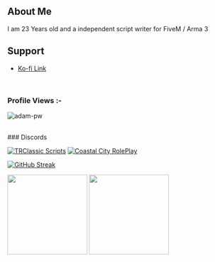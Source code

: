## About Me
  I am 23 Years old and a independent script writer for FiveM / Arma 3
  
## Support
- [Ko-fi Link](https://ko-fi.com/trclassic)
 <br>
<p align="right"> <h3>Profile Views :-</h3> <img src="https://komarev.com/ghpvc/?username=trclassic92&label=Profile%20views&color=0e75b6&style=flat"
    alt="adam-pw" /> 
  </p>
<br>
### Discords

[![TRClassic Scripts](https://discordapp.com/api/guilds/947322449270292480/widget.png?style=banner2)](https://discord.gg/zRCdhENsHG)
[![Coastal City RolePlay](https://discordapp.com/api/guilds/927068544947077131/widget.png?style=banner2)](https://discord.gg/REfyBDGtpv)

[![GitHub Streak](https://github-readme-streak-stats.herokuapp.com?user=trclassic92&theme=dark&date_format=M%20j%5B%2C%20Y%5D&fire=f20000&ring=f20000&currStreakLabel=f20000)](https://git.io/streak-stats)

<p align="left">
  <img height="180rem" src="https://github-readme-stats-eight-theta.vercel.app/api?username=trclassic92&layout=compact&show_icons=true&include_all_commits=true&hide_border=true&count_private=true&title_color=a40619&icon_color=a960ff&text_color=ffffff&bg_color=0c0b0c"/>
  <img height="180rem" src="https://github-readme-stats-eight-theta.vercel.app/api/top-langs/?username=trclassic92&langs_count=10&layout=compact&hide_border=true&title_color=a40619&icon_color=a960ff&text_color=ffffff&bg_color=0c0b0c"/>
</a>
</p>
